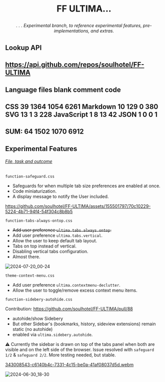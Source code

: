 # <p align="center"> FF ULTIMA... </p>

###### <p align="center">. . . Experimental branch, to reference experimental features, pre-implementations, and extras.</p>

## Lookup API

https://api.github.com/repos/soulhotel/FF-ULTIMA
-------------------------------------------------------------------------------
Language                     files          blank        comment           code
-------------------------------------------------------------------------------
CSS                             39           1364           1054           6261
Markdown                        10            129              0            380
SVG                             13              1              3            228
JavaScript                       1              8             13             42
JSON                             1              0              0              1
-------------------------------------------------------------------------------
SUM:                            64           1502           1070           6912
-------------------------------------------------------------------------------

## Experimental Features
###### <ins>File, task and outcome</ins>

```
function-safeguard.css
```

- Safeguards for when multiple tab size preferences are enabled at once.
- Code miniaturization.
- A display message to notify the User included.

https://github.com/soulhotel/FF-ULTIMA/assets/155501797/70c10229-5224-4b71-94f4-54f304c8b8b5

```
function-tabs-always-ontop.css
```

- ~~Add user preference `ultima.tabs.always.ontop`.~~
- Add user preference `ultima.tabs.vertical`.
- Allow the user to keep default tab layout.
- Tabs on top instead of vertical.
- Disabling vertical tabs configuration.
- Almost there.

![2024-07-20_00-24](https://github.com/user-attachments/assets/5eec1e15-0dc7-4880-80cf-98938e521c06)

```
theme-context-menu.css
```

- Add user preference `ultima.contextmenu-declutter`.
- Allow the user to toggle/remove excess context menu items.

```
function-sidebery-autohide.css
```

Contribution: https://github.com/soulhotel/FF-ULTIMA/pull/88
- autohide/show Sidebery
- But other Sidebar's (bookmarks, history, sideview extensions) remain static (no autohide)
- enabled via `ultima.sidebery.autohide`.

⚠️ Currently the sidebar is drawn on top of the tabs panel when both are visible and on the left side of the browser. Issue resolved with `safeguard 1/2` & `safeguard 2/2`. More testing needed, but stable.

[343008543-c6140b4c-7331-4c15-be0a-41af08037d5d.webm](https://github.com/soulhotel/FF-ULTIMA/assets/155501797/b6412401-afe3-469b-8674-0dbd92ce6708)

![2024-06-30_18-30](https://github.com/soulhotel/FF-ULTIMA/assets/155501797/c035adb6-8487-4a17-9982-b9574475bd12)

